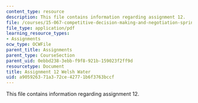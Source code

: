 ```yaml
---
content_type: resource
description: This file contains information regarding assignment 12.
file: /courses/15-067-competitive-decision-making-and-negotiation-spring-2011/a905926371a372ce42771b6f3763bccf_MIT15_067S11_assgn12.pdf
file_type: application/pdf
learning_resource_types:
- Assignments
ocw_type: OCWFile
parent_title: Assignments
parent_type: CourseSection
parent_uid: 0ebbd238-3ebb-f9f8-921b-159023f2ff9d
resourcetype: Document
title: Assignment 12 Welsh Water
uid: a9059263-71a3-72ce-4277-1b6f3763bccf
---
```

This file contains information regarding assignment 12.

